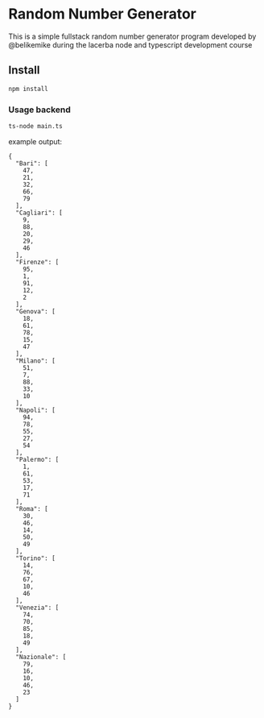 # Random Number Generator

This is a simple fullstack random number generator program developed by @belikemike during the lacerba node and typescript development course

## Install

```bash
npm install
```

### Usage backend
```bash
ts-node main.ts
```

example output:

```
{
  "Bari": [
    47,
    21,
    32,
    66,
    79
  ],
  "Cagliari": [
    9,
    88,
    20,
    29,
    46
  ],
  "Firenze": [
    95,
    1,
    91,
    12,
    2
  ],
  "Genova": [
    18,
    61,
    78,
    15,
    47
  ],
  "Milano": [
    51,
    7,
    88,
    33,
    10
  ],
  "Napoli": [
    94,
    78,
    55,
    27,
    54
  ],
  "Palermo": [
    1,
    61,
    53,
    17,
    71
  ],
  "Roma": [
    30,
    46,
    14,
    50,
    49
  ],
  "Torino": [
    14,
    76,
    67,
    10,
    46
  ],
  "Venezia": [
    74,
    70,
    85,
    18,
    49
  ],
  "Nazionale": [
    79,
    16,
    10,
    46,
    23
  ]
}

```

